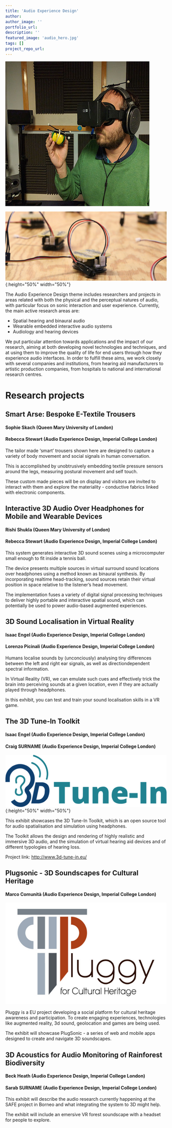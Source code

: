 ```yaml
---
title: 'Audio Experience Design'
author:
author_image: ''
portfolio_url:
description: ''
featured_image: 'audio_hero.jpg'
tags: []
project_repo_url:
---
```

![](./audio_hero.jpg)

![](./audio_1.jpg){:height="50%" width="50%"}

The Audio Experience Design theme includes researchers and projects in areas related with both the physical and the perceptual natures of audio, with particular focus on sonic interaction and user experience. Currently, the main active research areas are:

* Spatial hearing and binaural audio
* Wearable embedded interactive audio systems
* Audiology and hearing devices

We put particular attention towards applications and the impact of our research, aiming at both developing novel technologies and techniques, and at using them to improve the quality of life for end users through how they experience audio interfaces. In order to fulfill these aims, we work closely with several companies and institutions, from hearing aid manufacturers to artistic production companies, from hospitals to national and international research centres.

# Research projects
## Smart Arse: Bespoke E-Textile Trousers
#### Sophie Skach (Queen Mary University of London)
#### Rebecca Stewart (Audio Experience Design, Imperial College London)
The tailor made ‘smart’ trousers shown here are designed to capture a variety of body movement and social signals in human conversation.

This is accomplished by unobtrusively embedding textile pressure sensors around the legs, measuring postural movement and self touch.

These custom made pieces will be on display and visitors are invited to interact with them and explore the materiality - conductive fabrics linked with electronic components.

## Interactive 3D Audio Over Headphones for Mobile and Wearable Devices
#### Rishi Shukla (Queen Mary University of London)
#### Rebecca Stewart (Audio Experience Design, Imperial College London)

This system generates interactive 3D sound scenes using a microcomputer small enough to fit inside a tennis ball.

The device presents multiple sources in virtual surround sound locations over headphones using a method known as binaural synthesis. By incorporating realtime head-tracking, sound sources retain their virtual position in space relative to the listener’s head movement.

The implementation fuses a variety of digital signal processing techniques to deliver highly portable and interactive spatial sound, which can potentially be used to power audio-based augmented experiences.

## 3D Sound Localisation in Virtual Reality
#### Isaac Engel (Audio Experience Design, Imperial College London)
#### Lorenzo Picinali (Audio Experience Design, Imperial College London)

Humans localise sounds by (unconciously) analysing tiny differences between the left and right ear signals, as well as directiondependent spectral information.

In Virtual Reality (VR), we can emulate such cues and effectively trick the brain into perceiving sounds at a given location, even if they are actually played through headphones.

In this exhibit, you can test and train your sound localisation skills in a VR game.

## The 3D Tune-In Toolkit
#### Isaac Engel (Audio Experience Design, Imperial College London)
#### Craig SURNAME (Audio Experience Design, Imperial College London)

![](./audio_3d.png){:height="50%" width="50%"}

This exhibit showcases the 3D Tune-In Toolkit, which is an open source tool for audio spatialisation and simulation using headphones.

The Toolkit allows the design and rendering of highly realistic and immersive 3D audio, and the simulation of virtual hearing aid devices and of different typologies of hearing loss.

Project link: http://www.3d-tune-in.eu/

## Plugsonic - 3D Soundscapes for Cultural Heritage
#### Marco Comunità (Audio Experience Design, Imperial College London)

![](./audio_pluggy.jpg)

Pluggy is a EU project developing a social platform for cultural heritage awareness and
participation. To create engaging experiences, technologies like augmented reality, 3d sound, geolocation and games are being used.

The exhibit will showcase PlugSonic - a series of web and mobile apps designed to create and navigate 3D soundscapes.

## 3D Acoustics for Audio Monitoring of Rainforest Biodiversity
#### Beck Heath (Audio Experience Design, Imperial College London)
#### Sarab SURNAME (Audio Experience Design, Imperial College London)
This exhibit will describe the audio research currently happening at the SAFE project in Borneo and what integrating the system to 3D might help.

The exhibit will include an emersive VR forest soundscape with a headset for people to explore.
